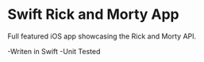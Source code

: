# Swift Rick and Morty App

Full featured iOS app showcasing the Rick and Morty API.

-Writen in Swift
-Unit Tested
